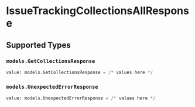 # IssueTrackingCollectionsAllResponse


## Supported Types

### `models.GetCollectionsResponse`

```python
value: models.GetCollectionsResponse = /* values here */
```

### `models.UnexpectedErrorResponse`

```python
value: models.UnexpectedErrorResponse = /* values here */
```

